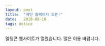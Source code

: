 ```yaml
---
layout: post
title:  "메인 홈페이지 오픈!"
date:   2018-08-18
tags: notice
---
```


멜팅콘 웹사이트가 열렸습니다. 많은 이용 바랍니다.